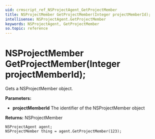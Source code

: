 ```yaml
---
uid: crmscript_ref_NSProjectAgent_GetProjectMember
title: NSProjectMember GetProjectMember(Integer projectMemberId);
intellisense: NSProjectAgent.GetProjectMember
keywords: NSProjectAgent, GetProjectMember
so.topic: reference
---
```


# NSProjectMember GetProjectMember(Integer projectMemberId);

Gets a NSProjectMember object.

**Parameters:**
 - **projectMemberId** The identifier of the NSProjectMember object

**Returns:** NSProjectMember

```crmscript
NSProjectAgent agent;
NSProjectMember thing = agent.GetProjectMember(123);
```

